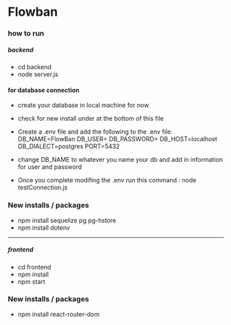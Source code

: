 # Flowban

### how to run 
##### backend
- cd backend
- node server.js
#### for database connection
- create your database in local machine for now
- check for new install under at the bottom of this file
- Create a .env file and add the following to the .env file:
DB_NAME=FlowBan
DB_USER=
DB_PASSWORD=
DB_HOST=localhost
DB_DIALECT=postgres
PORT=5432

- change DB_NAME to whatever you name your db and add in information for user and password
- Once you complete modifing the .env run this command : node testConnection.js

### New installs / packages 
- npm install sequelize pg pg-hstore
- npm install dotenv
------



##### frontend
- cd frontend
- npm install
- npm start

### New installs / packages
- npm install react-router-dom


